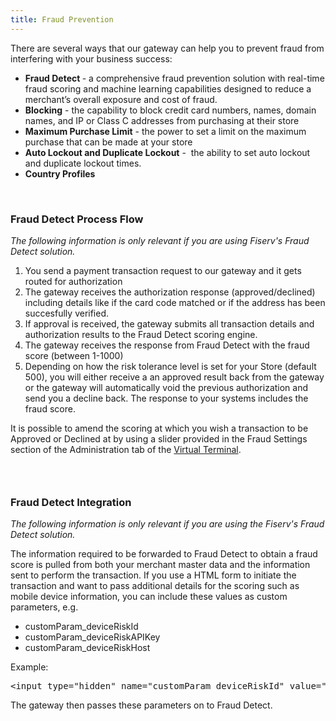 ```yaml
---
title: Fraud Prevention
---
```


<span><span><span><span><span><span><span><span><span>There are several ways that our gateway can help you to prevent fraud from interfering with your business success:</span></span></span></span></span></span></span></span></span>

  * <span><span><span><span><span><span><span><span><strong><span>Fraud Detect </span></strong></span></span></span><span><span><span><span>- a comprehensive fraud prevention solution with real-time fraud scoring and machine learning capabilities designed to reduce a merchant’s overall exposure and cost of fraud.</span></span></span></span></span></span></span></span></span>
  * <span><span><span><span><span><span><strong>Blocking</strong> - </span></span></span></span></span></span>the capability to block credit card numbers, names, domain names, and IP or Class C addresses from purchasing at their store
  * <span><span><span><span><span><span><strong>Maximum Purchase Limit</strong> - </span></span></span></span></span></span>the power to set a limit on the maximum purchase that can be made at your store
  * <span><span><span><span><span><span><strong>Auto Lockout and Duplicate Lockout</strong> - </span></span></span></span></span></span>&nbsp;the ability to set auto lockout and duplicate <span><span><span><span><span><span><span><span><span>lockout times.</span></span></span></span></span></span></span></span></span>
  * **<span><span><span><span><span><span>Country Profiles</span></span></span></span></span></span>**

&nbsp;

### <span><span><span><span><span><span>Fraud Detect Process Flow</span></span></span></span></span></span>

_The following information is only relevant if you are using Fiserv's Fraud Detect solution._

  1. <span><span lang="EN"><span><span>You send a payment transaction request to our gateway and it gets routed for authorization</span></span></span></span>
  2. <span><span lang="EN"><span><span>The gateway receives the authorization response (approved/declined) including details like if the card code matched or if the address has been succesfully verified.</span></span></span></span>
  3. <span><span lang="EN"><span><span>If approval is received, the gateway submits all transaction details and authorization results to the Fraud Detect scoring engine.</span></span></span></span>
  4. <span><span lang="EN"><span><span>The gateway receives the response from Fraud Detect with the fraud score (between 1-1000)</span></span></span></span>
  5. <span><span lang="EN"><span><span>Depending on how the risk tolerance level is set for your Store (default 500), you will either receive a an approved result back from the gateway or the gateway will automatically void the previous authorization and send you a decline back. The response to your systems includes the fraud score.</span></span></span></span>

<span lang="EN"><span><span>It is possible to amend the scoring at which&nbsp;you wish a transaction to be Approved or Declined at by using a slider provided in the Fraud Settings section of the Administration tab of the <a href="http://docs.firstdata.com/org/gateway/node/139">Virtual Terminal</a>.</span></span></span>

### &nbsp;

### Fraud Detect Integration

_The following information is only relevant if you are using the Fiserv's Fraud Detect solution._

The information required to be forwarded to Fraud Detect to obtain a fraud score is pulled from both your merchant master data and the information sent to perform the transaction. If you use a HTML form to initiate the transaction and want to pass additional details for the scoring such as mobile device information, you can include these values as custom parameters, e.g.

  * <span><span><span><span lang="EN-US">customParam_deviceRiskId </span></span></span></span>
  * <span><span><span><span lang="EN-US">customParam_deviceRiskAPIKey </span></span></span></span>
  * <span><span><span><span lang="EN-US">customParam_deviceRiskHost</span></span></span></span>

<span lang="EN-US">Example:</span>

<pre><span lang="EN-US"><span>&lt;input type="hidden" name="customParam_deviceRiskId" value="*****"/&gt;</span></span></pre>

<span lang="EN-US"><span>The gateway then passes these parameters on to Fraud Detect.</span></span>
